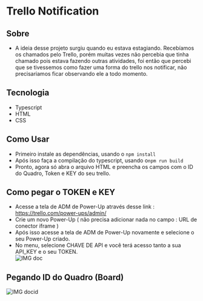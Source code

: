 # Trello Notification

## Sobre 
- A ideia desse projeto surgiu quando eu estava estagiando. Recebíamos os chamados pelo Trello, porém muitas vezes não percebia que tinha chamado pois estava fazendo outras atividades, foi então que percebi que se tivessemos como fazer uma forma do trello nos notificar, não precisariamos ficar observando ele a todo momento.

## Tecnologia 
- Typescript
- HTML
- CSS

## Como Usar
- Primeiro instale as dependências, usando o ```npm install```
- Após isso faça a compilação do typescript, usando o```npm run build```
- Pronto, agora só abra o arquivo HTML e preencha os campos com o ID do Quadro, Token e KEY do seu trello.

## Como pegar o TOKEN e KEY
- Acesse a tela de ADM de Power-Up através desse link : https://trello.com/power-ups/admin/
- Crie um novo Power-Up ( não precisa adicionar nada no campo : URL de conector iframe )
- Após isso acesse a tela de ADM de Power-Up novamente e selecione o seu Power-Up criado.
- No menu, selecione CHAVE DE API e você terá acesso tanto a sua API_KEY e o seu TOKEN.    
    ![IMG doc](https://user-images.githubusercontent.com/83471941/229104205-d84f8125-6e64-4e9d-b0df-95ef076898cc.png)

    

## Pegando ID do Quadro (Board)
![IMG docid](https://user-images.githubusercontent.com/83471941/229104233-1a9cbc9f-8760-4a58-9b7e-8050940122a7.png)
